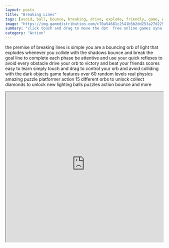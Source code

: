 ```yaml
---
layout: posts
title: "Breaking Lines"
tags: [avoid, ball, bounce, breaking, drive, explode, friendly, game, games, mobile, physics, shadow, break, lines, phase, free, online, games, oyna, game, free, games, play, play, games]
image: "https://img.gamedistribution.com/c70a54681c2541b5b2dd253a27d22558.jpg"
summary: "click touch and drag to move the dot  free online games oyna game free games play play games"
category: "Action"
---
```


the premise of breaking lines is simple you are a bouncing orb of light that explodes whenever you collide with the shadows bounce and break the goal line to complete each phase be attentive and use your quick reflexes to avoid every obstacle drive your orb to victory and beat your friends scores easy to learn simply touch and drag to control your orb and avoid colliding with the dark objects game features over 60 random levels real physics amazing puzzle platformer action 15 different orbs to unlock collect diamonds to unlock new lighting balls puzzles action bounce and more

<iframe width="100%" height="480px;" src="https://html5.gamedistribution.com/c70a54681c2541b5b2dd253a27d22558/"></iframe>